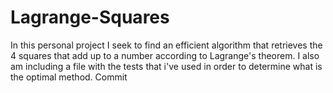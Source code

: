 # Lagrange-Squares

In this personal project I seek to find an efficient algorithm that retrieves the 4 squares that add up to a number according to Lagrange's theorem. I also am including a file with the tests that i've used in order to determine what is the optimal method.
Commit